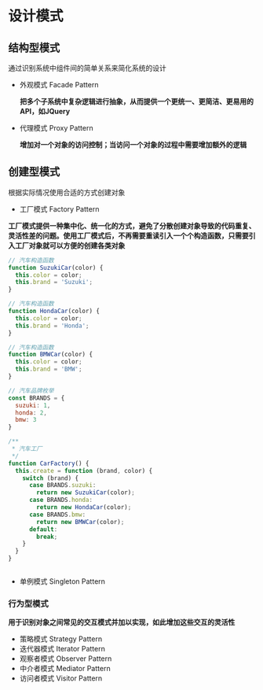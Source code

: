 # 设计模式

## 结构型模式

通过识别系统中组件间的简单关系来简化系统的设计

* 外观模式 Facade Pattern

   **把多个子系统中复杂逻辑进行抽象，从而提供一个更统一、更简洁、更易用的API，如JQuery**

* 代理模式 Proxy Pattern

   **增加对一个对象的访问控制；当访问一个对象的过程中需要增加额外的逻辑**

## 创建型模式

根据实际情况使用合适的方式创建对象

* 工厂模式 Factory Pattern

**工厂模式提供一种集中化、统一化的方式，避免了分散创建对象导致的代码重复、灵活性差的问题。使用工厂模式后，不再需要重读引入一个个构造函数，只需要引入工厂对象就可以方便的创建各类对象**

```javascript
// 汽车构造函数
function SuzukiCar(color) {
  this.color = color;
  this.brand = 'Suzuki';
}

// 汽车构造函数
function HondaCar(color) {
  this.color = color;
  this.brand = 'Honda';
}

// 汽车构造函数
function BMWCar(color) {
  this.color = color;
  this.brand = 'BMW';
}

// 汽车品牌枚举
const BRANDS = {
  suzuki: 1,
  honda: 2,
  bmw: 3
}

/**
 * 汽车工厂
 */
function CarFactory() {
  this.create = function (brand, color) {
    switch (brand) {
      case BRANDS.suzuki:
        return new SuzukiCar(color);
      case BRANDS.honda:
        return new HondaCar(color);
      case BRANDS.bmw:
        return new BMWCar(color);
      default:
        break;
    }
  }
}



```

* 单例模式 Singleton Pattern

### 行为型模式

**用于识别对象之间常见的交互模式并加以实现，如此增加这些交互的灵活性**

* 策略模式 Strategy Pattern
* 迭代器模式 Iterator Pattern
* 观察者模式 Observer Pattern
* 中介者模式 Mediator Pattern
* 访问者模式 Visitor Pattern

